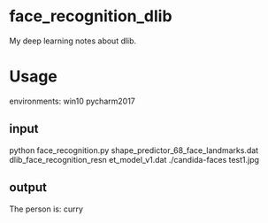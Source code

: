 # face_recognition_dlib
My deep learning notes about dlib.
# Usage
environments: win10 pycharm2017 
## input
python face_recognition.py shape_predictor_68_face_landmarks.dat dlib_face_recognition_resn
et_model_v1.dat ./candida-faces test1.jpg
## output
The person is:  curry

